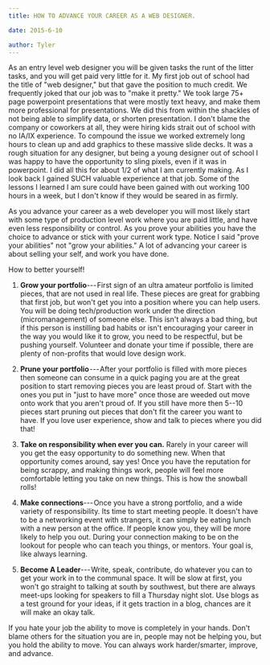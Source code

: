 ```yaml
---
title: HOW TO ADVANCE YOUR CAREER AS A WEB DESIGNER.

date: 2015-6-10

author: Tyler
---
```


As an entry level web designer you will be given tasks the runt of the litter tasks, and you will get paid very little for it. My first job out of school had the title of "web designer," but that gave the position to much credit. We frequently joked that our job was to "make it pretty." We took large 75+ page powerpoint presentations that were mostly text heavy, and make them more professional for presentations. We did this from within the shackles of not being able to simplify data, or shorten presentation. I don't blame the company or coworkers at all, they were hiring kids strait out of school with no IA/IX experience. To compound the issue we worked extremely long hours to clean up and add graphics to these massive slide decks. It was a rough situation for any designer, but being a young designer out of school I was happy to have the opportunity to sling pixels, even if it was in powerpoint. I did all this for about 1/2 of what I am currently making. As I look back I gained SUCH valuable experience at that job. Some of the lessons I learned I am sure could have been gained with out working 100 hours in a week, but I don't know if they would be seared in as firmly.

As you advance your career as a web developer you will most likely start with some type of production level work where you are paid little, and have even less responsibility or control. As you prove your abilities you have the choice to advance or stick with your current work type. Notice I said "prove your abilities" not "grow your abilities." A lot of advancing your career is about selling your self, and work you have done.

How to better yourself!

1.  **Grow your portfolio**--- First sign of an ultra amateur portfolio is limited pieces, that are not used in real life. These pieces are great for grabbing that first job, but won't get you into a position where you can help users. You will be doing tech/production work under the direction (micromanagement) of someone else. This isn't always a bad thing, but if this person is instilling bad habits or isn't encouraging your career in the way you would like it to grow, you need to be respectful, but be pushing yourself. Volunteer and donate your time if possible, there are plenty of non-profits that would love design work.

2.  **Prune your portfolio** --- After your portfolio is filled with more pieces then someone can consume in a quick paging you are at the great position to start removing pieces you are least proud of. Start with the ones you put in "just to have more" once those are weeded out move onto work that you aren't proud of. If you still have more then 5--10 pieces start pruning out pieces that don't fit the career you want to have. If you love user experience, show and talk to pieces where you did that!

3.  **Take on responsibility when ever you can.** Rarely in your career will you get the easy opportunity to do something new. When that opportunity comes around, say yes! Once you have the reputation for being scrappy, and making things work, people will feel more comfortable letting you take on new things. This is how the snowball rolls!

4.  **Make connections**--- Once you have a strong portfolio, and a wide variety of responsibility. Its time to start meeting people. It doesn't have to be a networking event with strangers, it can simply be eating lunch with a new person at the office. If people know you, they will be more likely to help you out. During your connection making to be on the lookout for people who can teach you things, or mentors. Your goal is, like always learning.

5.  **Become A Leader**--- Write, speak, contribute, do whatever you can to get your work in to the communal space. It will be slow at first, you won't go straight to talking at south by southwest, but there are always meet-ups looking for speakers to fill a Thursday night slot. Use blogs as a test ground for your ideas, if it gets traction in a blog, chances are it will make an okay talk.

If you hate your job the ability to move is completely in your hands. Don't blame others for the situation you are in, people may not be helping you, but you hold the ability to move. You can always work harder/smarter, improve, and advance.
